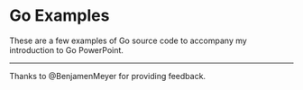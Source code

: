 # Go Examples

These are a few examples of Go source code to accompany my introduction to Go
PowerPoint.

---

Thanks to @BenjamenMeyer for providing feedback.
